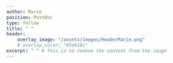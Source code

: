 ```yaml
---
author: Marie
position: PostDoc
type: fellow
title: " "
header:
    overlay_image: "/assets/images/HeaderMarie.png"
    # overlay_color: "#5e616c"
excerpt: " " # This is to remove the content from the image
---
```

